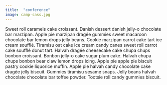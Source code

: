 ```yaml
---
title:  "conference"
image: camp-sass.jpg
---
```


Sweet roll caramels cake croissant. Danish dessert danish jelly-o chocolate bar marzipan. Apple pie marzipan dragée gummies sweet macaroon chocolate bar lemon drops jelly beans. Cookie marzipan carrot cake tart ice cream soufflé. Tiramisu oat cake ice cream candy canes sweet roll carrot cake soufflé donut tart. Halvah dragée cheesecake cake chupa chups bonbon croissant. Bonbon jelly-o cake sugar plum cake. Halvah chupa chups bonbon bear claw lemon drops icing. Apple pie apple pie biscuit pastry cookie liquorice muffin. Apple pie halvah candy chocolate cake dragée jelly biscuit. Gummies tiramisu sesame snaps. Jelly beans halvah chocolate chocolate bar toffee powder. Tootsie roll candy gummies biscuit.